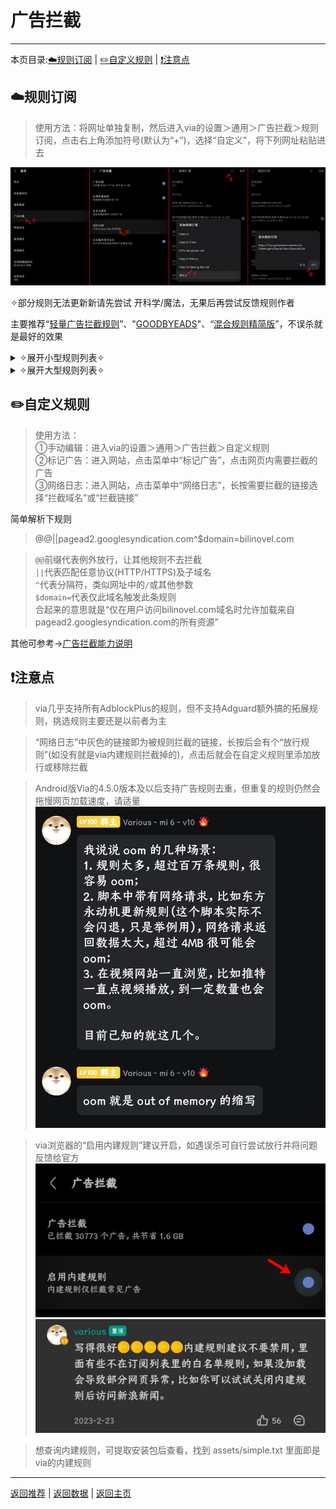 # 广告拦截

*****

本页目录:[☁️规则订阅](#%e8%a7%84%e5%88%99%e8%ae%a2%e9%98%85) | [✏️自定义规则](#%EF%B8%8F%E8%87%AA%E5%AE%9A%E4%B9%89%E8%A7%84%E5%88%99) | [❗️注意点](#%EF%B8%8F%E6%B3%A8%E6%84%8F%E7%82%B9)

## ☁️规则订阅

> 使用方法：将网址单独复制，然后进入via的设置＞通用＞广告拦截＞规则订阅，点击右上角添加符号(默认为“+”)，选择“自定义”，将下列网址粘贴进去

![输入图片说明](../img/adblock.png)

✧部分规则无法更新新请先尝试 开科学/魔法，无果后再尝试反馈规则作者

主要推荐“[轻量广告拦截规则](https://slink.ltd/https://raw.githubusercontent.com/damengzhu/banad/main/jiekouAD.txt)”、"[GOODBYEADS](https://ghp.ci/raw.githubusercontent.com/8680/GOODBYEADS/master/data/rules/allow.txt)"、“[混合规则精简版](https://raw.gitmirror.com/lingeringsound/adblock_auto/main/Rules/adblock_auto_lite.txt)”，不误杀就是最好的效果

<details><summary> ✧展开小型规则列表✧ </summary>

> Ad Filter J([GitHub主页](https://github.com/jk278/Ad-J)，400+规则) <br> https://raw.gitmirror.com/jk278/Ad-J/main/Ad-J.txt

> 去除APP下载提醒([GitHub主页](https://github.com/Noyllopa/NoAppDownload)，1000+规则) <br> https://cdn.jsdelivr.net/gh/Noyllopa/NoAppDownload@master/NoAppDownload.txt

> Adblock Warning Removal List(2000+规则，via预留，用于移除网站屏蔽拦截) <br> https://easylist-downloads.adblockplus.org/antiadblockfilters.txt

> 轻量广告拦截规则([GitHub主页](https://github.com/damengzhu/banad)，酷安@大萌主，5000+规则) <br> https://slink.ltd/https://raw.githubusercontent.com/damengzhu/banad/main/jiekouAD.txt

> AdGuard Mobile(7000+规则，专治手机端的广告) <br> https://filters.adtidy.org/extension/ublock/filters/11.txt)

> 去广告Adblock规则(酷安@夕阳醉歌，7000+规则) <br> https://raw.gitmirror.com/lingeringsound/adblock_auto/main/base/%E5%85%B6%E4%BB%96.prop

> adgk手机去广告规则([GitHub主页](https://github.com/banbendalao/ADgk)，9000+规则，需开科学，⚠已较长时间未维护) <br> https://raw.githubusercontent.com/banbendalao/ADgk/master/ADgk.txt

> GOODBYEADS([GitHub主页](https://github.com/8680/GOODBYEADS)，1w+规则，包含“去除APP下载提醒”) <br> https://raw.githubusercontent.com/8680/GOODBYEADS/master/data/rules/allow.txt

> 屏蔽获取Cookie弹窗(2w+规则，需开科学) <br> https://raw.githubusercontent.com/AdguardTeam/FiltersRegistry/master/filters/filter_18_Annoyances_Cookies/filter.txt

</details>

<details><summary> ✧展开大型规则列表✧ </summary>

> 混合规则精简版([发布页](https://lingeringsound.github.io/adblock_auto/)，酷安@夕阳醉歌，3w+规则，包含“AdGuard Mobile”、“去广告Adblock规则”) <br> https://raw.gitmirror.com/lingeringsound/adblock_auto/main/Rules/adblock_auto_lite.txt

> AdKiller-Lite([GitHub主页](https://github.com/PhoenixLjw/AdRules)，3w+规则，包含“轻量广告拦截规则”和“去除APP下载提醒”) <br> https://raw.gitmirror.com/PhoenixLjw/AdRules/main/filter-lite.txt

> AdRules AdBlock List Lite([GitHub主页](https://github.com/Cats-Team/AdRules)，3w+规则) <br> https://adrules.top/adblock_lite.txt

> ABP Merge Rules([GitHub主页](https://github.com/damengzhu/abpmerge)，5w+规则，包含“轻量广告拦截规则”) <br> https://raw.gitmirror.com/damengzhu/abpmerge/main/abpmerge.txt

> AdBlock Filter([GitHub主页](https://github.com/217heidai/adblockfilters)，10w+规则，包含“轻量广告拦截规则”) <br> https://ghp.ci/https://raw.githubusercontent.com/217heidai/adblockfilters/main/rules/adblockfilters.txt

</details>

## ✏️自定义规则

> 使用方法：  
> ①手动编辑：进入via的设置＞通用＞广告拦截＞自定义规则  
> ②标记广告：进入网站，点击菜单中“标记广告”，点击网页内需要拦截的广告  
> ③网络日志：进入网站，点击菜单中“网络日志”，长按需要拦截的链接选择“拦截域名”或“拦截链接”

简单解析下规则

> @@||pagead2.googlesyndication.com^$domain=bilinovel.com

> `@@`前缀代表例外放行，让其他规则不去拦截  
> `||`代表匹配任意协议(HTTP/HTTPS)及子域名  
> `^`代表分隔符，类似网址中的`/`或其他参数  
> `$domain=`代表仅此域名触发此条规则  
> 合起来的意思就是“仅在用户访问bilinovel.com域名时允许加载来自pagead2.googlesyndication.com的所有资源”

其他可参考→[广告拦截能力说明](https://www.coolapk.com/feed/59124429?shareKey=MmZjNGE0OGFhODI0NjdkZTUxN2I~)


## ❗️注意点

> via几乎支持所有AdblockPlus的规则，但不支持Adguard额外搞的拓展规则，挑选规则主要还是以前者为主

> “网络日志”中灰色的链接即为被规则拦截的链接，长按后会有个“放行规则”(如没有就是via内建规则拦截掉的)，点击后就会在自定义规则里添加放行或移除拦截

> Android版Via的4.5.0版本及以后支持广告规则去重，但重复的规则仍然会拖慢网页加载速度，请适量 <br> ![输入图片说明](../img/OOM.png)

> via浏览器的“启用内建规则”建议开启，如遇误杀可自行尝试放行并将问题反馈给官方 <br>  ![输入图片说明](../img/built-in.png) <br> ![输入图片说明](../img/answer.png)

> 想查询内建规则，可提取安装包后查看，找到 assets/simple.txt 里面即是via的内建规则

*****

[返回推荐](../messy-cont.md) | [返回数据](data.md) | [返回主页](../../README.md)